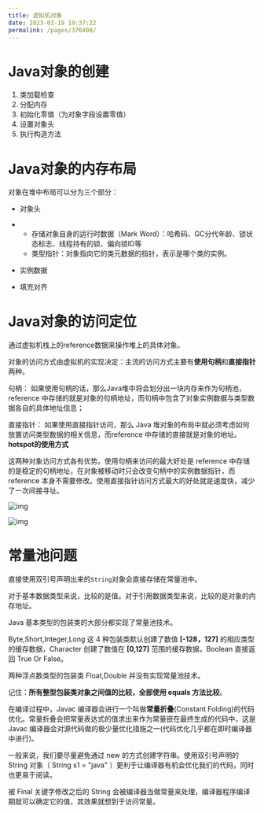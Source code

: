 ```yaml
---
title: 虚拟机对象
date: 2023-03-19 19:37:22
permalink: /pages/376408/
---
```




# Java对象的创建

1. 类加载检查
2. 分配内存
3. 初始化零值（为对象字段设置零值）
4. 设置对象头
5. 执行构造方法

# Java对象的内存布局

对象在堆中布局可以分为三个部分：

- 对象头

- - 存储对象自身的运行时数据（Mark Word）：哈希码、GC分代年龄、锁状态标志、线程持有的锁、偏向锁ID等
  - 类型指针：对象指向它的类元数据的指针，表示是哪个类的实例。

- 实例数据
- 填充对齐



# Java对象的访问定位

通过虚拟机栈上的reference数据来操作堆上的具体对象。

对象的访问方式由虚拟机的实现决定：主流的访问方式主要有**使用句柄**和**直接指针**两种。

句柄： 如果使用句柄的话，那么Java堆中将会划分出一块内存来作为句柄池，reference 中存储的就是对象的句柄地址，而句柄中包含了对象实例数据与类型数据各自的具体地址信息；

直接指针： 如果使用直接指针访问，那么 Java 堆对象的布局中就必须考虑如何放置访问类型数据的相关信息，而reference 中存储的直接就是对象的地址。**hotspot的使用方式**

这两种对象访问方式各有优势。使用句柄来访问的最大好处是 reference 中存储的是稳定的句柄地址，在对象被移动时只会改变句柄中的实例数据指针，而 reference 本身不需要修改。使用直接指针访问方式最大的好处就是速度快，减少了一次间接寻址。



![img](https://p.ipic.vip/vx85k0.png)

![img](https://p.ipic.vip/ybkv3z.png)

# 常量池问题

直接使用双引号声明出来的`String`对象会直接存储在常量池中。

对于基本数据类型来说，比较的是值。对于引用数据类型来说，比较的是对象的内存地址。



Java 基本类型的包装类的大部分都实现了常量池技术。

Byte,Short,Integer,Long 这 4 种包装类默认创建了数值 **[-128，127]** 的相应类型的缓存数据，Character 创建了数值在 **[0,127]** 范围的缓存数据，Boolean 直接返回 True Or False。

两种浮点数类型的包装类 Float,Double 并没有实现常量池技术。

记住：**所有整型包装类对象之间值的比较，全部使用 equals 方法比较**。



在编译过程中，Javac 编译器会进行一个叫做**常量折叠**(Constant Folding)的代码优化。常量折叠会把常量表达式的值求出来作为常量嵌在最终生成的代码中，这是 Javac 编译器会对源代码做的极少量优化措施之一(代码优化几乎都在即时编译器中进行)。

一般来说，我们要尽量避免通过 new 的方式创建字符串。使用双引号声明的 String 对象（ String s1 = "java" ）更利于让编译器有机会优化我们的代码，同时也更易于阅读。

被 Final 关键字修改之后的 String 会被编译器当做常量来处理，编译器程序编译期就可以确定它的值，其效果就想到于访问常量。
